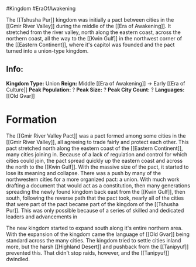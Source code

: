 #Kingdom #EraOfAwakening 

The [[Tshusha Pur]] kingdom was initially a pact between cities in the [[Gmir River Valley]] during the middle of the [[Era of Awakening]]. It stretched from the river valley, north along the eastern coast, across the northern coast, all the way to the [[Kwin Gulf]] in the northwest corner of the [[Eastern Continent]], where it's capitol was founded and the pact turned into a union-type kingdom. 

## Info:

**Kingdom Type:** Union
**Reign:** Middle [[Era of Awakening]] -> Early [[Era of Culture]]
**Peak Population:** ?
**Peak Size:** ?
**Peak City Count:** ?
**Languages:** [[Old Gvar]]

# Formation

The [[Gmir River Valley Pact]] was a pact formed among some cities in the [[Gmir River Valley]], all agreeing to trade fairly and protect each other. This pact stretched north along the eastern coast of the [[Eastern Continent]], many cities joining in. Because of a lack of regulation and control for which cities could join, the pact spread quickly up the eastern coast and across the north to the [[Kwin Gulf]]. With the massive size of the pact, it started to lose its meaning and collapse. There was a push by many of the northwestern cities for a more organized pact: a union. With much work drafting a document that would act as a constitution, then many generations spreading the newly found kingdom back east from the [[Kwin Gulf]], then south, following the reverse path that the pact took, nearly all of the cities that were part of the pact became part of the kingdom of the [[Tshusha Pur]]. This was only possible because of a series of skilled and dedicated leaders and advancements in 

The new kingdom started to expand south along it's entire northern area. With the expansion of the kingdom came the language of [[Old Gvar]] being standard across the many cities. The kingdom tried to settle cities inland more, but the harsh [[Highland Desert]] and pushback from the [[Tanipyuf]] prevented this. That didn't stop raids, however, and the [[Tanipyuf]] dwindled.